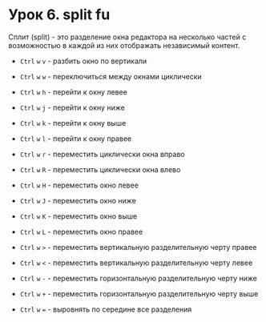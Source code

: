 Урок 6. split fu
=============

Сплит (split) - это разделение окна редактора на несколько частей с
возможностью в каждой из них отображать независимый контент.

* `Ctrl` `w` `v` - разбить окно по вертикали
* `Ctrl` `w` `w` - переключиться между окнами циклически

* `Ctrl` `w` `h` - перейти к окну левее
* `Ctrl` `w` `j` - перейти к окну ниже
* `Ctrl` `w` `k` - перейти к окну выше
* `Ctrl` `w` `l` - перейти к окну правее

* `Ctrl` `w` `r` - переместить циклически окна вправо
* `Ctrl` `w` `R` - переместить циклически окна влево

* `Ctrl` `w` `H` - переместить окно левее
* `Ctrl` `w` `J` - переместить окно ниже
* `Ctrl` `w` `K` - переместить окно выше
* `Ctrl` `w` `L` - переместить окно правее

* `Ctrl` `w` `>` - переместить вертикальную разделительную черту правее
* `Ctrl` `w` `<` - переместить вертикальную разделительную черту левее

* `Ctrl` `w` `-` - переместить горизонтальную разделительную черту ниже
* `Ctrl` `w` `+` - переместить горизонтальную разделительную черту выше

* `Ctrl` `w` `=` - выровнять по середине все разделения


